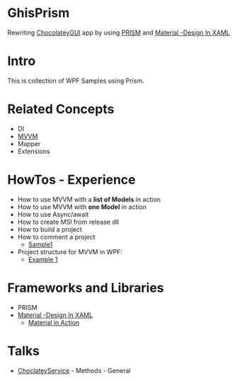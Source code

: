 # GhisPrism
Rewriting [ChocolateyGUI](https://github.com/chocolatey/ChocolateyGUI/blob/develop/Source/ChocolateyGui) app by using [PRISM](https://prismlibrary.com/docs/getting-started/Download-and-Setup-Prism.html)  and [Material -Design In XAML](http://materialdesigninxaml.net/home)
# Intro
This is collection of WPF Samples using Prism.

# Related Concepts
* DI
* [MVVM](https://intellitect.com/getting-started-model-view-viewmodel-mvvm-pattern-using-windows-presentation-framework-wpf/)
* Mapper
* Extensions 

# HowTos - Experience
* How to use MVVM with a **list of Models** in action
* How to use MVVM with **one Model** in action
* How to use Async/await 
* How to create MSI from  release dll
* How to build a project
* How to comment a project
    * [Sample1](https://github.com/PrismLibrary/Prism/blob/master/Source/Prism/IActiveAware.cs)
* Project structure for MVVM in WPF:
   * [Example 1]()


# Frameworks and Libraries
* PRISM
* [Material -Design In XAML](http://materialdesigninxaml.net/home)
   * [Material in Action](https://github.com/ButchersBoy/doobry)
   
# Talks
* [ChoclateyService]() - Methods - General

